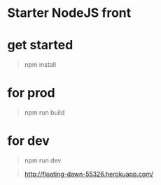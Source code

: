 # Starter NodeJS front

# get started
> npm install

# for prod
> npm run build

# for dev 
> npm run dev

> http://floating-dawn-55326.herokuapp.com/